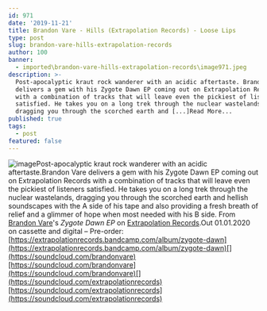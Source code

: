 ```yaml
---
id: 971
date: '2019-11-21'
title: Brandon Vare - Hills (Extrapolation Records) - Loose Lips
type: post
slug: brandon-vare-hills-extrapolation-records
author: 100
banner:
  - imported\brandon-vare-hills-extrapolation-records\image971.jpeg
description: >-
  Post-apocalyptic kraut rock wanderer with an acidic aftertaste. Brandon Vare
  delivers a gem with his Zygote Dawn EP coming out on Extrapolation Records
  with a combination of tracks that will leave even the pickiest of listeners
  satisfied. He takes you on a long trek through the nuclear wastelands,
  dragging you through the scorched earth and [...]Read More...
published: true
tags:
  - post
featured: false
---
```

![image](../imported\brandon-vare-hills-extrapolation-records\image971.jpeg)Post-apocalyptic kraut rock wanderer with an acidic aftertaste.Brandon Vare delivers a gem with his Zygote Dawn EP coming out on Extrapolation Records with a combination of tracks that will leave even the pickiest of listeners satisfied. He takes you on a long trek through the nuclear wastelands, dragging you through the scorched earth and hellish soundscapes with the A side of his tape and also providing a fresh breath of relief and a glimmer of hope when most needed with his B side. From [Brandon Vare](https://www.residentadvisor.net/dj/brandonvare)'s _Zygote Dawn EP_ on [Extrapolation Records](https://extrapolationrecords.bandcamp.com/).Out 01.01.2020 on cassette and digital – Pre-order: [](https://extrapolationrecords.bandcamp.com/album/zygote-dawn)[https://extrapolationrecords.bandcamp.com/album/zygote-dawn](https://extrapolationrecords.bandcamp.com/album/zygote-dawn)[](https://soundcloud.com/brandonvare)[https://soundcloud.com/brandonvare](https://soundcloud.com/brandonvare)[](https://soundcloud.com/extrapolationrecords)[https://soundcloud.com/extrapolationrecords](https://soundcloud.com/extrapolationrecords)